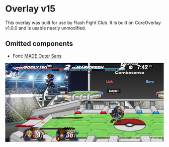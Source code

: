 # Overlay v15
This overlay was built for use by Flash Fight Club. It is built on CoreOverlay v1.0.0 and is usable nearly unmodified.

## Omitted components
- Font: [MADE Outer Sans](https://www.dafont.com/made-outer-sans.font)

![Overlay v15 Screenshot](ss.jpg)